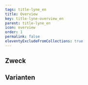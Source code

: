 ```yaml
---
tags: title-lyne_en
title: Overview
key: title-lyne-overview_en
parent: title-lyne_en
icon: overview
order: 1
permalink: false
eleventyExcludeFromCollections: true
---
```


## Zweck

## Varianten


